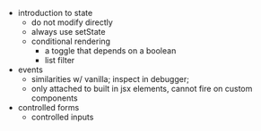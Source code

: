 - introduction to state
  - do not modify directly
  - always use setState
  - conditional rendering
    - a toggle that depends on a boolean
    - list filter
- events
  - similarities w/ vanilla; inspect in debugger;
  - only attached to built in jsx elements, cannot fire on custom components
- controlled forms
  - controlled inputs
